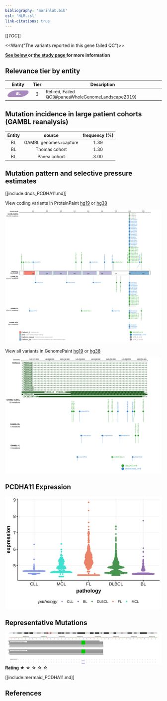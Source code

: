 ```yaml
---
bibliography: 'morinlab.bib'
csl: 'NLM.csl'
link-citations: true
---
```

[[_TOC_]]

<<Warn("The variants reported in this gene failed QC")>>

**[See below ](#representative-mutations) or [the study page ](papers/paneaWholeGenomeLandscape2019.md#tier-2) for more information**


## Relevance tier by entity

|Entity|Tier|Description                           |
|:------:|:----:|--------------------------------------|
|![BL](images/icons/BL_tier2.png)    |3   |Retired, Failed QC[@paneaWholeGenomeLandscape2019]|

## Mutation incidence in large patient cohorts (GAMBL reanalysis)

|Entity|source               |frequency (%)|
|:------:|:---------------------:|:-------------:|
|BL    |GAMBL genomes+capture|1.39         |
|BL    |Thomas cohort        |1.30         |
|BL    |Panea cohort         |3.00         |

## Mutation pattern and selective pressure estimates

[[include:dnds_PCDHA11.md]]




View coding variants in ProteinPaint [hg19](https://morinlab.github.io/LLMPP/GAMBL/PCDHA11_protein.html)  or [hg38](https://morinlab.github.io/LLMPP/GAMBL/PCDHA11_protein_hg38.html)

![](images/proteinpaint/PCDHA11_NM_018902.svg)

View all variants in GenomePaint [hg19](https://morinlab.github.io/LLMPP/GAMBL/PCDHA11.html)  or [hg38](https://morinlab.github.io/LLMPP/GAMBL/PCDHA11_hg38.html)

![](images/proteinpaint/PCDHA11.svg)

## PCDHA11 Expression
![](images/gene_expression/PCDHA11_by_pathology.svg)
<!-- ORIGIN: paneaWholeGenomeLandscape2019 -->
<!-- BL: paneaWholeGenomeLandscape2019 -->

## Representative Mutations

![](primary/Panea_PCDHA11_1.svg)
**Rating**
&starf; &star; &star; &star; &star; 

[[include:mermaid_PCDHA11.md]]

## References
